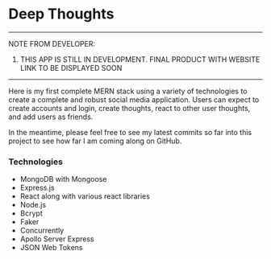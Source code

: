 # Deep Thoughts

- - - - - - - - - - 
NOTE FROM DEVELOPER:
1. THIS APP IS STILL IN DEVELOPMENT. FINAL PRODUCT WITH WEBSITE LINK TO BE DISPLAYED SOON

- - - - - - - - - - 

Here is my first complete MERN stack using a variety of technologies to create a complete and robust social media application. Users can expect to create accounts and login, create thoughts, react to other user thoughts, and add users as friends. 

In the meantime, please feel free to see my latest commits so far into this project to see how far I am coming along on GitHub.


### Technologies

- MongoDB with Mongoose
- Express.js
- React along with various react libraries
- Node.js 
- Bcrypt
- Faker
- Concurrently
- Apollo Server Express
- JSON Web Tokens
